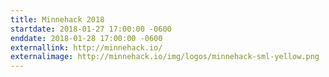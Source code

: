 ```yaml
---
title: Minnehack 2018
startdate: 2018-01-27 17:00:00 -0600
enddate: 2018-01-28 17:00:00 -0600
externallink: http://minnehack.io/
externalimage: http://minnehack.io/img/logos/minnehack-sml-yellow.png
---
```

